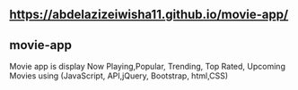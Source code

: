 ## https://abdelazizeiwisha11.github.io/movie-app/
## movie-app
Movie app is display Now Playing,Popular, Trending, Top Rated, Upcoming Movies using (JavaScript, API,jQuery, Bootstrap, html,CSS)
